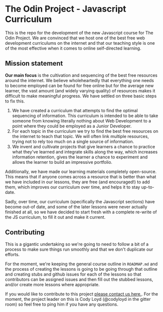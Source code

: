 # The Odin Project - Javascript Curriculum

This is the repo for the development of the new Javascript course for The Odin Project.  We are convinced that we host one of the best free web development curriculums on the internet and that our teaching style is one of the most effective when it comes to online self-directed learning.

## Mission statement

__Our main focus__ is the cultivation and sequencing of the best free resources around the internet. We believe wholeheartedly that everything one needs to become employed can be found for free online but for the average new learner, the vast amount (and widely varying quality) of resources makes it difficult to make meaningful progress.  We have settled on three basic steps to fix this.
1. We have created a curriculum that attempts to find the optimal sequencing of information. This curriculum is intended to be able to take someone from knowing literally nothing about Web Development to a point where they could be employed as a Junior Developer.
2. For each topic in the curriculum we try to find the best free resources on the internet to teach that topic.  We will often link multiple resources, trying not to rely too much on a single source of information.
3. We invent and cultivate projects that give learners a chance to practice what they've learned and integrate skills along the way, which increases information retention, gives the learner a chance to experiment and allows the learner to build an impressive portfolio.

Additionally, we have made our learning materials completely open-source.  This means that if anyone comes across a resource that is better than what we have included in our lessons, they are free (and encouraged!) to add them, which improves our curriculum over time, and helps it to stay up-to-date.

Sadly, over time, our curriculum (specifically the Javascript sections) have become out-of date, and some of the later lessons were never actually finished at all, so we have decided to start fresh with a complete re-write of the JS curriculum, to fill it out and make it current.

## Contributing

This is a gigantic undertaking so we're going to need to follow a bit of a process to make sure things run smoothly and that we don't duplicate our efforts.

For the moment, we're keeping the general course outline in `ROADMAP.md` and the process of creating the lessons is going to be going through that outline and creating stubs and github issues for each of the lessons so that contributors can be assigned issues and then fill out the stubbed lessons, and/or create more lessons where appropriate.

If you would like to contribute to this project [please contact us here.](https://gitter.im/TheOdinProject/New-JS-course).  For the moment, the project leader on this is Cody Loyd (@codyloyd in the gitter room) so feel free to ping him if you have any questions.